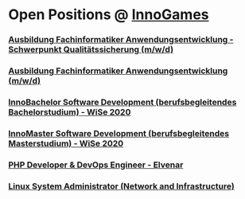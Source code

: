 # Open Positions @ [InnoGames](https://www.innogames.com/career/detail/job?s=github_jobs_repo)

### [Ausbildung Fachinformatiker Anwendungsentwicklung - Schwerpunkt Qualitätssicherung \(m/w/d\)](ausbildung-fachinformatiker-anwendungsentwicklung-schwerpunkt-qualitätssicherung-m-w-d.md)
### [Ausbildung Fachinformatiker Anwendungsentwicklung \(m/w/d\)](ausbildung-fachinformatiker-anwendungsentwicklung-m-w-d.md)
### [InnoBachelor Software Development \(berufsbegleitendes Bachelorstudium\) - WiSe 2020](innobachelor-software-development-berufsbegleitendes-bachelorstudium-wise-2020.md)
### [InnoMaster Software Development \(berufsbegleitendes Masterstudium\) - WiSe 2020](innomaster-software-development-berufsbegleitendes-masterstudium-wise-2020.md)
### [PHP Developer & DevOps Engineer - Elvenar](php-developer-&-devops-engineer-elvenar.md)
### [Linux System Administrator \(Network and Infrastructure\)](linux-system-administrator-network-and-infrastructure.md)
